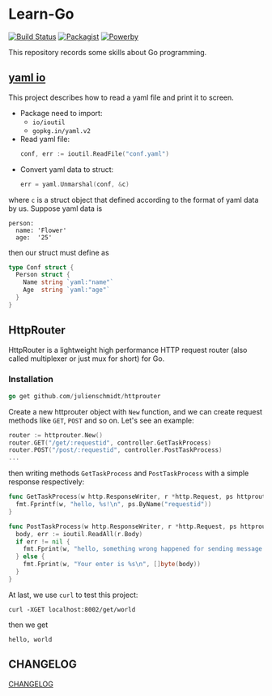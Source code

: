 Learn-Go
=========================
[![Build Status](https://img.shields.io/badge/build-passing-brightgreen.svg)](https://github.com/MrDongdongLin/Learn-Go#learn-go)
[![Packagist](https://img.shields.io/badge/paskagist-v1.1.0-blue.svg)](https://github.com/MrDongdongLin/Learn-Go/releases)
[![Powerby](https://img.shields.io/badge/powerby-DongdongLin-orange.svg)](https://github.com/MrDongdongLin)

This repository records some skills about Go programming.

## [yaml io](https://github.com/MrDongdongLin/Learn-Go/tree/master/yaml%20io)
This project describes how to read a yaml file and print it to screen.
- Package need to import:
  - `io/ioutil`
  - `gopkg.in/yaml.v2`
- Read yaml file:
  ``` go
  conf, err := ioutil.ReadFile("conf.yaml")
  ```
- Convert yaml data to struct:
  ```go
  err = yaml.Unmarshal(conf, &c)
  ```
where `c` is a struct object that defined according to the format of yaml data by us. Suppose yaml data is
```
person:
  name: 'Flower'
  age:  '25'
```
then our struct must define as
```go
type Conf struct {
  Person struct {
    Name string `yaml:"name"`
    Age  string `yaml:"age"`
  }
}
```

## HttpRouter
HttpRouter is a lightweight high performance HTTP request router (also called multiplexer or just mux for short) for Go.

### Installation
```go
go get github.com/julienschmidt/httprouter
```
Create a new httprouter object with `New` function, and we can create request methods like `GET`, `POST` and so on. Let's see an example:
```go
router := httprouter.New()
router.GET("/get/:requestid", controller.GetTaskProcess)
router.POST("/post/:requestid", controller.PostTaskProcess)
...
```
then writing methods `GetTaskProcess` and `PostTaskProcess` with a simple response respectively:
```go
func GetTaskProcess(w http.ResponseWriter, r *http.Request, ps httprouter.Params) {
  fmt.Fprintf(w, "hello, %s!\n", ps.ByName("requestid"))
}

func PostTaskProcess(w http.ResponseWriter, r *http.Request, ps httprouter.Params) {
  body, err := ioutil.ReadAll(r.Body)
  if err != nil {
    fmt.Fprint(w, "hello, something wrong happened for sending message to %s!\n", ps.ByName("requestid"))
  } else {
    fmt.Fprint(w, "Your enter is %s\n", []byte(body))
  }
}
```
At last, we use `curl` to test this project:
```
curl -XGET localhost:8002/get/world
```
then we get
```
hello, world
```
## CHANGELOG
[CHANGELOG](https://github.com/MrDongdongLin/Learn-Go/releases)